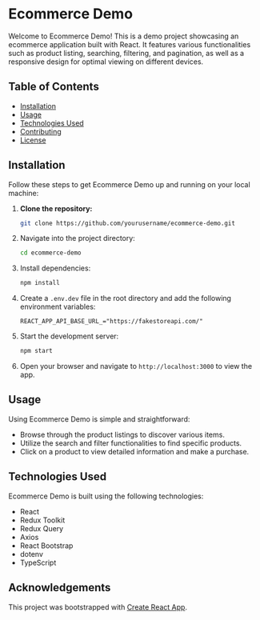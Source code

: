 # Ecommerce Demo

Welcome to Ecommerce Demo! This is a demo project showcasing an ecommerce application built with React. It features various functionalities such as product listing, searching, filtering, and pagination, as well as a responsive design for optimal viewing on different devices.

## Table of Contents

- [Installation](#installation)
- [Usage](#usage)
- [Technologies Used](#technologies-used)
- [Contributing](#contributing)
- [License](#license)

## Installation

Follow these steps to get Ecommerce Demo up and running on your local machine:

1. **Clone the repository:**

   ```bash
   git clone https://github.com/yourusername/ecommerce-demo.git

   ```

2. Navigate into the project directory:

   ```bash
   cd ecommerce-demo
   ```

3. Install dependencies:

   ```bash
   npm install
   ```

4. Create a `.env.dev` file in the root directory and add the following environment variables:

   ```plaintext
   REACT_APP_API_BASE_URL_="https://fakestoreapi.com/"
   ```

5. Start the development server:

   ```bash
   npm start
   ```
6. Open your browser and navigate to `http://localhost:3000` to view the app.


## Usage

Using Ecommerce Demo is simple and straightforward:

- Browse through the product listings to discover various items.
- Utilize the search and filter functionalities to find specific products.
- Click on a product to view detailed information and make a purchase.

## Technologies Used

Ecommerce Demo is built using the following technologies:

- React
- Redux Toolkit
- Redux Query
- Axios
- React Bootstrap
- dotenv
- TypeScript

## Acknowledgements

This project was bootstrapped with [Create React App](https://github.com/facebook/create-react-app).